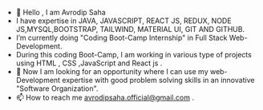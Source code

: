 - 👋 Hello , I am Avrodip Saha
-   I have expertise in JAVA, JAVASCRIPT, REACT JS, REDUX, NODE JS,MYSQL,BOOTSTRAP, TAILWIND, MATERIAL UI, GIT AND GITHUB.
-   I’m currently doing "Coding Boot-Camp Internship" in Full Stack Web-Development.
-   During this coding Boot-Camp, I am working in various type of projects using  HTML , CSS ,JavaScript and React js .
- 👀 Now I am looking for an opportunity where I can use my web-Development expertise with good problem solving skills in an innovative "Software          Organization".
- 📫 How to reach me avrodipsaha.official@gmail.com .

<!---
Avrodipsaha/Avrodipsaha is a ✨ special ✨ repository because its `README.md` (this file) appears on your GitHub profile.
You can click the Preview link to take a look at your changes.
--->
